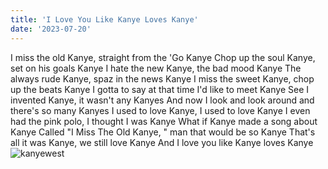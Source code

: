 ```yaml
---
title: 'I Love You Like Kanye Loves Kanye'
date: '2023-07-20'
---
```

I miss the old Kanye, straight from the 'Go Kanye
Chop up the soul Kanye, set on his goals Kanye
I hate the new Kanye, the bad mood Kanye
The always rude Kanye, spaz in the news Kanye
I miss the sweet Kanye, chop up the beats Kanye
I gotta to say at that time I'd like to meet Kanye
See I invented Kanye, it wasn't any Kanyes
And now I look and look around and there's so many Kanyes
I used to love Kanye, I used to love Kanye
I even had the pink polo, I thought I was Kanye
What if Kanye made a song about Kanye
Called "I Miss The Old Kanye, " man that would be so Kanye
That's all it was Kanye, we still love Kanye
And I love you like Kanye loves Kanye
![kanyewest](/images/kanyewest.jpg)


